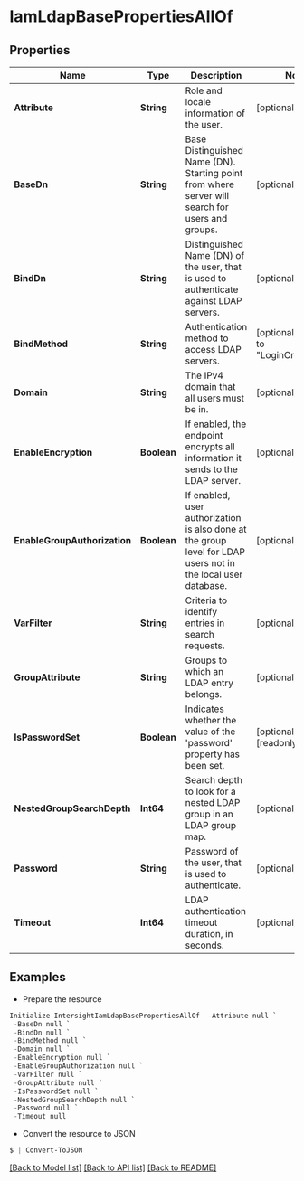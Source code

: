 # IamLdapBasePropertiesAllOf
## Properties

Name | Type | Description | Notes
------------ | ------------- | ------------- | -------------
**Attribute** | **String** | Role and locale information of the user. | [optional] 
**BaseDn** | **String** | Base Distinguished Name (DN). Starting point from where server will search for users and groups. | [optional] 
**BindDn** | **String** | Distinguished Name (DN) of the user, that is used to authenticate against LDAP servers. | [optional] 
**BindMethod** | **String** | Authentication method to access LDAP servers. | [optional] [default to "LoginCredentials"]
**Domain** | **String** | The IPv4 domain that all users must be in. | [optional] 
**EnableEncryption** | **Boolean** | If enabled, the endpoint encrypts all information it sends to the LDAP server. | [optional] 
**EnableGroupAuthorization** | **Boolean** | If enabled, user authorization is also done at the group level for LDAP users not in the local user database. | [optional] 
**VarFilter** | **String** | Criteria to identify entries in search requests. | [optional] 
**GroupAttribute** | **String** | Groups to which an LDAP entry belongs. | [optional] 
**IsPasswordSet** | **Boolean** | Indicates whether the value of the &#39;password&#39; property has been set. | [optional] [readonly] 
**NestedGroupSearchDepth** | **Int64** | Search depth to look for a nested LDAP group in an LDAP group map. | [optional] 
**Password** | **String** | Password of the user, that is used to authenticate. | [optional] 
**Timeout** | **Int64** | LDAP authentication timeout duration, in seconds. | [optional] 

## Examples

- Prepare the resource
```powershell
Initialize-IntersightIamLdapBasePropertiesAllOf  -Attribute null `
 -BaseDn null `
 -BindDn null `
 -BindMethod null `
 -Domain null `
 -EnableEncryption null `
 -EnableGroupAuthorization null `
 -VarFilter null `
 -GroupAttribute null `
 -IsPasswordSet null `
 -NestedGroupSearchDepth null `
 -Password null `
 -Timeout null
```

- Convert the resource to JSON
```powershell
$ | Convert-ToJSON
```

[[Back to Model list]](../README.md#documentation-for-models) [[Back to API list]](../README.md#documentation-for-api-endpoints) [[Back to README]](../README.md)

